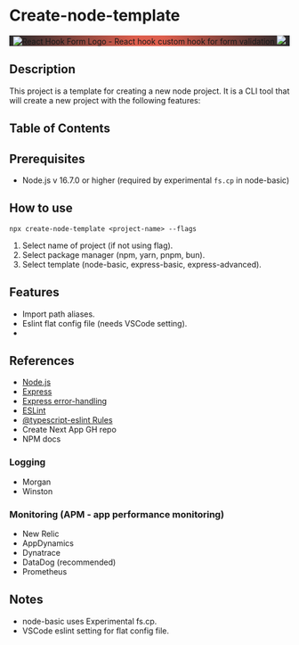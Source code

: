 # Create-node-template

<style>
  .banner {
    background: radial-gradient(circle, rgba(221, 94, 77, 1) 10%, rgba(40, 41, 43, 1) 100%);
  }
</style>

<div align="center" class="banner">
  <img
    src="https://github.com/AndyOooh/create-node-template/assets/60953822/37c52285-cbe3-43c2-a1e8-65c8f449a800"
    alt="React Hook Form Logo - React hook custom hook for form validation"
  />
  <img
    src="https://github.com/AndyOooh/create-node-template/assets/60953822/087cf649-c56e-4d4c-b686-e8819432c8f6"
  />
</div>

<!-- ![node-js-seeklogo](https://github.com/AndyOooh/create-node-template/assets/60953822/37c52285-cbe3-43c2-a1e8-65c8f449a800)

![express-seeklogo](https://github.com/AndyOooh/create-node-template/assets/60953822/087cf649-c56e-4d4c-b686-e8819432c8f6) -->

## Description

This project is a template for creating a new node project. It is a CLI tool that will create a new project with the following features:

## Table of Contents

## Prerequisites

- Node.js v 16.7.0 or higher (required by experimental `fs.cp` in node-basic)

## How to use

```
npx create-node-template <project-name> --flags
```

1. Select name of project (if not using flag).
2. Select package manager (npm, yarn, pnpm, bun).
3. Select template (node-basic, express-basic, express-advanced).

## Features

- Import path aliases.
- Eslint flat config file (needs VSCode setting).
-

## References

- [Node.js](https://nodejs.org/en/)
- [Express](https://expressjs.com/)
- [Express error-handling](https://expressjs.com/en/guide/error-handling.html)
- [ESLint](https://eslint.org/)
- [@typescript-eslint Rules](https://eslint.org/docs/rules/)
- Create Next App GH repo
- NPM docs

### Logging

- Morgan
- Winston

### Monitoring (APM - app performance monitoring)

- New Relic
- AppDynamics
- Dynatrace
- DataDog (recommended)
- Prometheus

## Notes

- node-basic uses Experimental fs.cp.
- VSCode eslint setting for flat config file.
